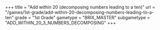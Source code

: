 +++
title = "Add within 20 (decomposing numbers leading to a ten)"
url = "/games/1st-grade/add-within-20-decomposing-numbers-leading-to-a-ten"
grade = "1st Grade"
gametype = "BRIX_MASTER"
subgametype = "ADD_WITHIN_20_3_NUMBERS_DECOMPOSING"
+++